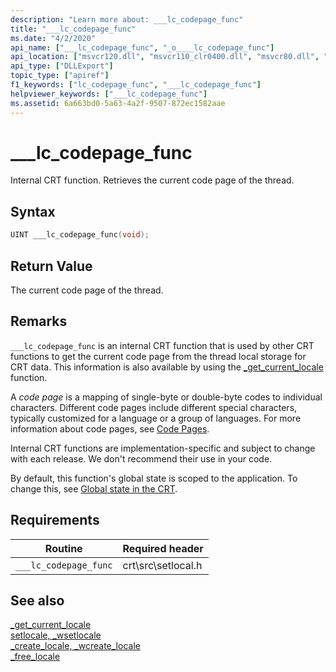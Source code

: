```yaml
---
description: "Learn more about: ___lc_codepage_func"
title: "___lc_codepage_func"
ms.date: "4/2/2020"
api_name: ["___lc_codepage_func", "_o____lc_codepage_func"]
api_location: ["msvcr120.dll", "msvcr110_clr0400.dll", "msvcr80.dll", "msvcr100.dll", "msvcr90.dll", "msvcr110.dll", "msvcrt.dll", "api-ms-win-crt-private-l1-1-0.dll"]
api_type: ["DLLExport"]
topic_type: ["apiref"]
f1_keywords: ["lc_codepage_func", "___lc_codepage_func"]
helpviewer_keywords: ["___lc_codepage_func"]
ms.assetid: 6a663bd0-5a63-4a2f-9507-872ec1582aae
---
```

# ___lc_codepage_func

Internal CRT function. Retrieves the current code page of the thread.

## Syntax

```cpp
UINT ___lc_codepage_func(void);
```

## Return Value

The current code page of the thread.

## Remarks

`___lc_codepage_func` is an internal CRT function that is used by other CRT functions to get the current code page from the thread local storage for CRT data. This information is also available by using the [_get_current_locale](../c-runtime-library/reference/get-current-locale.md) function.

A *code page* is a mapping of single-byte or double-byte codes to individual characters. Different code pages include different special characters, typically customized for a language or a group of languages. For more information about code pages, see [Code Pages](../c-runtime-library/code-pages.md).

Internal CRT functions are implementation-specific and subject to change with each release. We don't recommend their use in your code.

By default, this function's global state is scoped to the application. To change this, see [Global state in the CRT](global-state.md).

## Requirements

|Routine|Required header|
|-------------|---------------------|
|`___lc_codepage_func`|crt\src\setlocal.h|

## See also

[_get_current_locale](../c-runtime-library/reference/get-current-locale.md)<br/>
[setlocale, _wsetlocale](../c-runtime-library/reference/setlocale-wsetlocale.md)<br/>
[_create_locale, _wcreate_locale](../c-runtime-library/reference/create-locale-wcreate-locale.md)<br/>
[_free_locale](../c-runtime-library/reference/free-locale.md)
